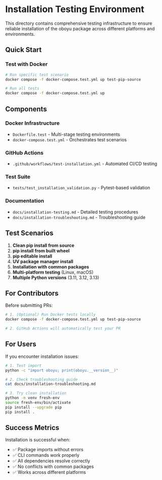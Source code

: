 # Installation Testing Environment

This directory contains comprehensive testing infrastructure to ensure reliable installation of the oboyu package across different platforms and environments.

## Quick Start

### Test with Docker
```bash
# Run specific test scenario
docker compose -f docker-compose.test.yml up test-pip-source

# Run all tests
docker compose -f docker-compose.test.yml up
```

## Components


### Docker Infrastructure
- `Dockerfile.test` - Multi-stage testing environments
- `docker-compose.test.yml` - Orchestrates test scenarios

### GitHub Actions
- `.github/workflows/test-installation.yml` - Automated CI/CD testing

### Test Suite
- `tests/test_installation_validation.py` - Pytest-based validation

### Documentation
- `docs/installation-testing.md` - Detailed testing procedures
- `docs/installation-troubleshooting.md` - Troubleshooting guide

## Test Scenarios

1. **Clean pip install from source**
2. **pip install from built wheel**
3. **pip editable install**
4. **UV package manager install**
5. **Installation with common packages**
6. **Multi-platform testing** (Linux, macOS)
7. **Multiple Python versions** (3.11, 3.12, 3.13)

## For Contributors

Before submitting PRs:
```bash
# 1. (Optional) Run Docker tests locally
docker compose -f docker-compose.test.yml up test-pip-source

# 2. GitHub Actions will automatically test your PR
```

## For Users

If you encounter installation issues:
```bash
# 1. Test import
python -c "import oboyu; print(oboyu.__version__)"

# 2. Check troubleshooting guide
cat docs/installation-troubleshooting.md

# 3. Try clean installation
python -m venv fresh-env
source fresh-env/bin/activate
pip install --upgrade pip
pip install .
```

## Success Metrics

Installation is successful when:
- ✅ Package imports without errors
- ✅ CLI commands work properly
- ✅ All dependencies resolve correctly
- ✅ No conflicts with common packages
- ✅ Works across different platforms